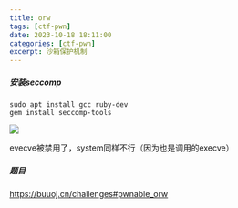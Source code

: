 ```yaml
---
title: orw
tags: [ctf-pwn]
date: 2023-10-18 18:11:00
categories: [ctf-pwn]
excerpt: 沙箱保护机制
---
```












##### 安装seccomp

```shell
sudo apt install gcc ruby-dev
gem install seccomp-tools
```

![](/img/orw/1.jpg)

evecve被禁用了，system同样不行（因为也是调用的execve）

##### 题目

https://buuoj.cn/challenges#pwnable_orw

